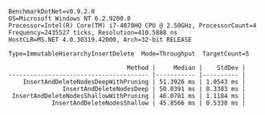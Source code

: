     BenchmarkDotNet=v0.9.2.0
    OS=Microsoft Windows NT 6.2.9200.0
    Processor=Intel(R) Core(TM) i7-4870HQ CPU @ 2.50GHz, ProcessorCount=4
    Frequency=2435527 ticks, Resolution=410.5888 ns
    HostCLR=MS.NET 4.0.30319.42000, Arch=32-bit RELEASE
    
    Type=ImmutableHierarchyInsertDelete  Mode=Throughput  TargetCount=5  
    
                                     Method |     Median |    StdDev |
    --------------------------------------- |----------- |---------- |
        InsertAndDeleteNodesDeepWithPruning | 51.3926 ms | 1.0543 ms |
                   InsertAndDeleteNodesDeep | 50.0391 ms | 0.3383 ms |
     InsertAndDeleteNodesShallowWithPruning | 46.0781 ms | 1.1184 ms |
                InsertAndDeleteNodesShallow | 45.8566 ms | 0.5330 ms |
